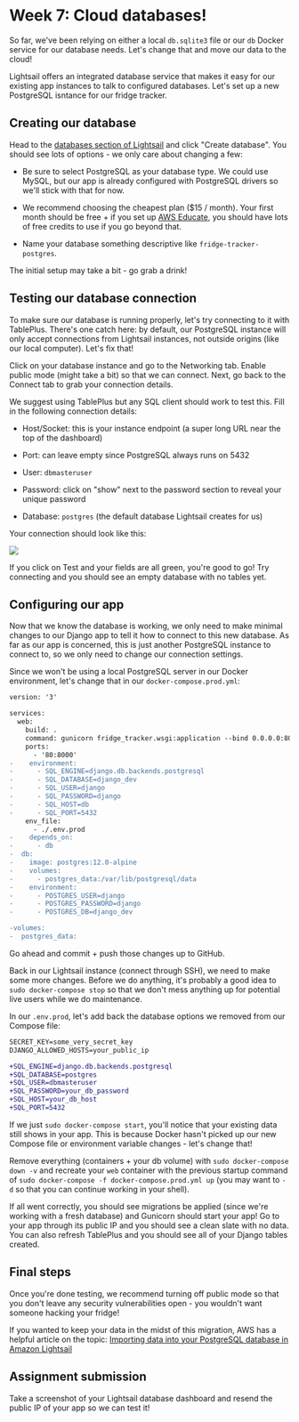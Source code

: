 # Week 7: Cloud databases!

So far, we've been relying on either a local `db.sqlite3` file or our `db` Docker service for our database needs. Let's change that and move our data to the cloud!

Lightsail offers an integrated database service that makes it easy for our existing app instances to talk to configured databases. Let's set up a new PostgreSQL isntance for our fridge tracker.

## Creating our database

Head to the [databases section of Lightsail](https://lightsail.aws.amazon.com/ls/webapp/home/databases) and click "Create database". You should see lots of options - we only care about changing a few:

- Be sure to select PostgreSQL as your database type. We could use MySQL, but our app is already configured with PostgreSQL drivers so we'll stick with that for now.

- We recommend choosing the cheapest plan (\$15 / month). Your first month should be free + if you set up [AWS Educate](https://aws.amazon.com/education/awseducate/), you should have lots of free credits to use if you go beyond that.

- Name your database something descriptive like `fridge-tracker-postgres`.

The initial setup may take a bit - go grab a drink!

## Testing our database connection

To make sure our database is running properly, let's try connecting to it with TablePlus. There's one catch here: by default, our PostgreSQL instance will only accept connections from Lightsail instances, not outside origins (like our local computer). Let's fix that!

Click on your database instance and go to the Networking tab. Enable public mode (might take a bit) so that we can connect. Next, go back to the Connect tab to grab your connection details.

We suggest using TablePlus but any SQL client should work to test this. Fill in the following connection details:

- Host/Socket: this is your instance endpoint (a super long URL near the top of the dashboard)

- Port: can leave empty since PostgreSQL always runs on 5432

- User: `dbmasteruser`

- Password: click on "show" next to the password section to reveal your unique password

- Database: `postgres` (the default database Lightsail creates for us)

Your connection should look like this:

![](https://i.imgur.com/hXMFQzf.png)

If you click on Test and your fields are all green, you're good to go! Try connecting and you should see an empty database with no tables yet.

## Configuring our app

Now that we know the database is working, we only need to make minimal changes to our Django app to tell it how to connect to this new database. As far as our app is concerned, this is just another PostgreSQL instance to connect to, so we only need to change our connection settings.

Since we won't be using a local PostgreSQL server in our Docker environment, let's change that in our `docker-compose.prod.yml`:

```diff
version: '3'

services:
  web:
    build: .
    command: gunicorn fridge_tracker.wsgi:application --bind 0.0.0.0:8000
    ports:
      - '80:8000'
-    environment:
-      - SQL_ENGINE=django.db.backends.postgresql
-      - SQL_DATABASE=django_dev
-      - SQL_USER=django
-      - SQL_PASSWORD=django
-      - SQL_HOST=db
-      - SQL_PORT=5432
    env_file:
      - ./.env.prod
-    depends_on:
-      - db
-  db:
-    image: postgres:12.0-alpine
-    volumes:
-      - postgres_data:/var/lib/postgresql/data
-    environment:
-      - POSTGRES_USER=django
-      - POSTGRES_PASSWORD=django
-      - POSTGRES_DB=django_dev

-volumes:
-  postgres_data:
```

Go ahead and commit + push those changes up to GitHub.

Back in our Lightsail instance (connect through SSH), we need to make some more changes. Before we do anything, it's probably a good idea to `sudo docker-compose stop` so that we don't mess anything up for potential live users while we do maintenance.

In our `.env.prod`, let's add back the database options we removed from our Compose file:

```diff
SECRET_KEY=some_very_secret_key
DJANGO_ALLOWED_HOSTS=your_public_ip

+SQL_ENGINE=django.db.backends.postgresql
+SQL_DATABASE=postgres
+SQL_USER=dbmasteruser
+SQL_PASSWORD=your_db_password
+SQL_HOST=your_db_host
+SQL_PORT=5432
```

If we just `sudo docker-compose start`, you'll notice that your existing data still shows in your app. This is because Docker hasn't picked up our new Compose file or environment variable changes - let's change that!

Remove everything (containers + your db volume) with `sudo docker-compose down -v` and recreate your `web` container with the previous startup command of `sudo docker-compose -f docker-compose.prod.yml up` (you may want to `-d` so that you can continue working in your shell).

If all went correctly, you should see migrations be applied (since we're working with a fresh database) and Gunicorn should start your app! Go to your app through its public IP and you should see a clean slate with no data. You can also refresh TablePlus and you should see all of your Django tables created.

## Final steps

Once you're done testing, we recommend turning off public mode so that you don't leave any security vulnerabilities open - you wouldn't want someone hacking your fridge!

If you wanted to keep your data in the midst of this migration, AWS has a helpful article on the topic: [Importing data into your PostgreSQL database in Amazon Lightsail](https://lightsail.aws.amazon.com/ls/docs/en_us/articles/amazon-lightsail-importing-data-into-your-postgres-database)

## Assignment submission

Take a screenshot of your Lightsail database dashboard and resend the public IP of your app so we can test it!
